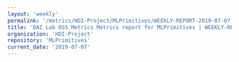 ```yaml
---
layout: 'weekly'
permalink: '/metrics/HDI-Project/MLPrimitives/WEEKLY-REPORT-2019-07-07'
title: 'DAI Lab OSS Metrics Metrics report for MLPrimitives | WEEKLY-REPORT-2019-07-07'
organization: 'HDI-Project'
repository: 'MLPrimitives'
current_date: '2019-07-07'
---
```

